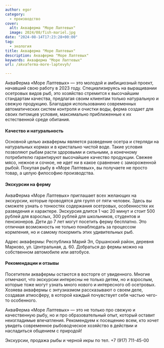 ```yaml
---
author: egor
category:
  - производство
cover:
  alt: Акваферма "Море Лаптевых"
  image: 2024/08/fish-mariel.jpg
date: "2024-08-14T17:23:28+00:00"
tag:
  - экология
title: Акваферма "Море Лаптевых"
description: Акваферма "Море Лаптевых"
keywords: Акваферма "Море Лаптевых"
url: /akvaferma-more-laptevyh/

---
```

АкваФерма «Море Лаптевых» — это молодой и амбициозный проект, начавший свою работу в 2023 году. Специализируясь на выращивании осетровых видов рыб, это хозяйство стремится к высочайшим стандартам качества, предлагая своим клиентам только натуральную и свежую продукцию. Благодаря использованию современных автоматических систем контроля и очистки воды, ферма создает для своих питомцев условия, максимально приближенные к их естественной среде обитания.

#### Качество и натуральность

Основной целью аквафермы является разведение осетра и стерляди на натуральных кормах и в кристально чистой воде. Такие условия позволяют рыбам расти здоровыми и сильными, а конечному потребителю гарантируют высочайшее качество продукции. Свежее мясо, нежное и сочное, не идет ни в какое сравнение с замороженной рыбой. Покупая рыбу в «Море Лаптевых», вы получаете не просто товар, а целую философию производства.

#### Экскурсии на ферму

АкваФерма «Море Лаптевых» приглашает всех желающих на экскурсии, которые проводятся для групп от пяти человек. Здесь вы сможете узнать о тонкостях содержания осетровых, особенностях их разведения и характере. Экскурсия длится 1 час 20 минут и стоит 500 рублей для взрослых, 300 рублей для школьников, студентов и пенсионеров. Дети до 7 лет могут посетить ферму бесплатно. Это отличная возможность не только понаблюдать за процессом кормления, но и самому покормить этих удивительных рыб.

Адрес аквафермы: Республика Марий Эл, Оршанский район, деревня Марково, ул. Центральная, д. 60\. Добраться до фермы можно на собственном автомобиле или автобусе.

#### Рекомендации и отзывы

Посетители аквафермы остаются в восторге от увиденного. Многие отмечают, что экскурсии интересны не только детям, но и взрослым, которые тоже могут узнать много нового и интересного об осетровых. Хозяева аквафермы с энтузиазмом рассказывают о своем деле, создавая атмосферу, в которой каждый почувствует себя частью чего-то особенного.

АкваФерма «Море Лаптевых» — это не только про свежую и качественную рыбу, но и про образовательный опыт, который оставит неизгладимые впечатления. Рекомендуем к посещению всем, кто хочет увидеть современное рыбоводческое хозяйство в действии и насладиться общением с природой!

Экскурсии, продажа рыбы и черной икры по тел. +7 (917) 711-45-00
